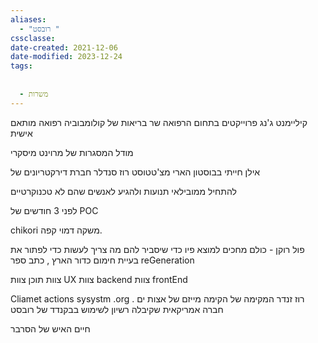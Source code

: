 ```yaml
---
aliases:
  - "רובסט "
cssclasse: 
date-created: 2021-12-06
date-modified: 2023-12-24
tags:
  
  
  - משרות
---
```


קיליימנט ג'נג
פרוייקטים בתחום הרפואה
שר בריאות של קולומבוביה רפואה מותאם אישית

מודל המסגרות של מרוינט מיסקרי

אילן חייתי בבוסטון
הארי מצ'טטוסט
רוז סנדלר  חברת דירקטריונים של

להתחיל ממובילאי תנועות ולהגיע לאנשים שהם לא טכנוקרטיים

לפני 3 חודשים של POC

chikori משקה דמוי קפה.

פול רוקן - כולם מחכים למוצא פיו כדי שיסביר להם מה צריך לעשות כדי לפתור את בעיית חימום כדור הארץ , כתב ספר reGeneration

צוות תוכן
צוות UX
צוות backend
צוות frontEnd

Cliamet actions sysystm .org
רוז זנדר המקימה של הקימה מייזם של אצות ים .
חברה אמריקאית שקיבלה רשיון לשימוש בבקנדד של רובסט

חיים האיש של הסרבר

